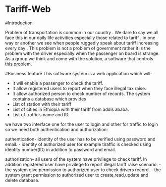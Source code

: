 # Tariff-Web

#Introduction

Problem of transportation is common in our country . We dare to say we all face this in our daily life activities especially those related to tariff . In one way or another we see when people ruggedly speak about tariff increasing every day . This problem is not a problem of government rather it is the problem with the driver especially when the passenger on board is strange. As a group we think and come with the solution, a software that controls this problem.

#Business feature
This software system is a web application which will-
-	It will enable a passenger to check the tariff. 
-	It allow registered users to report when they face illegal tax raise. 
-	It allow authorized person to check number of records.
The system contains a database which provides 
-	List of station with their tariff
-	List of cities in Ethiopia with their tariff from addis ababa.
-	List of traffic’s name and ID

we have two interface one for the user to login and other for traffic to login so we need both authentication and authorization:

authentication- identity of the user has to be verified using password and email.
              - identity of authorized user for example tiraffic is checked using identity number(ID) in addition to password and email.
              
authorization- all users of the system have privilege to check tariff. In addition registered user have privilege to report illegal tariff raise scenario.
              -the system give permission to authorized user to check drivers record.
              - the system grant permission to authorized user to create,read,update and delete database.

